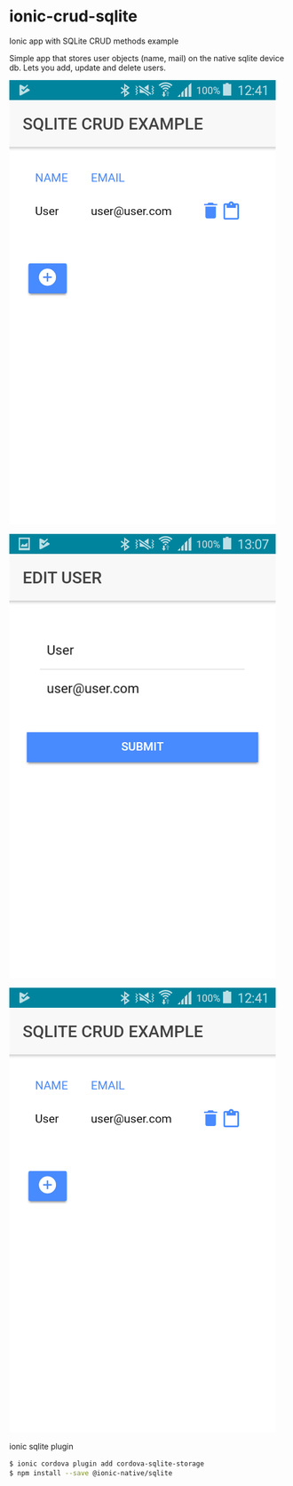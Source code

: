 # ionic-crud-sqlite
Ionic app with SQLite CRUD methods example

Simple app that stores user objects (name, mail) on the native sqlite device db.
Lets you add, update and delete users.

![Example](sqlite.png)

![Example](sqlite2.png)

![Example](sqlite3.png)


ionic sqlite plugin
```bash
$ ionic cordova plugin add cordova-sqlite-storage
$ npm install --save @ionic-native/sqlite
```
